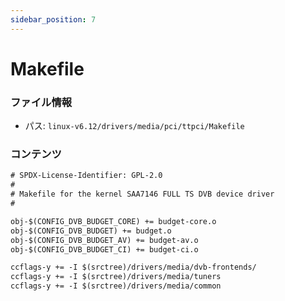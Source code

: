 ```yaml
---
sidebar_position: 7
---
```

# Makefile

### ファイル情報

- パス: `linux-v6.12/drivers/media/pci/ttpci/Makefile`

### コンテンツ

```txt
# SPDX-License-Identifier: GPL-2.0
#
# Makefile for the kernel SAA7146 FULL TS DVB device driver
#

obj-$(CONFIG_DVB_BUDGET_CORE) += budget-core.o
obj-$(CONFIG_DVB_BUDGET) += budget.o
obj-$(CONFIG_DVB_BUDGET_AV) += budget-av.o
obj-$(CONFIG_DVB_BUDGET_CI) += budget-ci.o

ccflags-y += -I $(srctree)/drivers/media/dvb-frontends/
ccflags-y += -I $(srctree)/drivers/media/tuners
ccflags-y += -I $(srctree)/drivers/media/common

```

